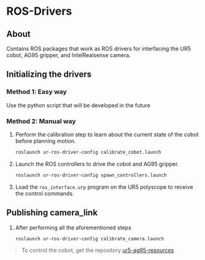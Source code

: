 # ROS-Drivers

## About
Contains ROS packages that work as ROS drivers for interfacing the UR5 cobot, AG95 gripper, and IntelRealsense camera.

## Initializing the drivers

### Method 1: Easy way
Use the python script that will be developed in the future

### Method 2: Manual way
1. Perform the calibration step to learn about the current state of the cobot before planning motion.
    ```bash
    roslaunch ur-ros-driver-config calibrate_cobot.launch
    ```

2. Launch the ROS controllers to drive the cobot and AG95 gripper.
    ```bash
    roslaunch ur-ros-driver-config spawn_controllers.launch
    ```

3. Load the `ros_interface.urp` program on the UR5 polyscope to receive the control commands.

## Publishing camera_link
1. After performing all the aforementioned steps
    ```bash
    roslaunch ur-ros-driver-config calibrate_camera.launch
    ```

> To control the cobot, get the repository [ur5-ag95-resources]

[ur5-ag95-resources]: https://github.com/RIL-IISc/ur5-ag95-resources.git